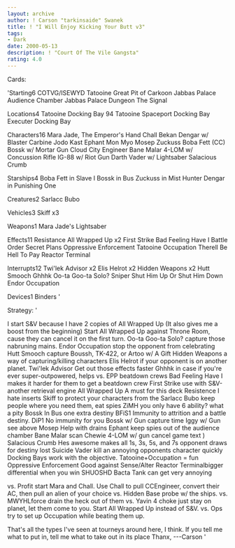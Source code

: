 ```yaml
---
layout: archive
author: ! Carson "tarkinsaide" Swanek
title: ! "I Will Enjoy Kicking Your Butt v3"
tags:
- Dark
date: 2000-05-13
description: ! "Court Of The Vile Gangsta"
rating: 4.0
---
```

Cards: 

'Starting6
COTVG/ISEWYD
Tatooine Great Pit of Carkoon
Jabbas Palace Audience Chamber
Jabbas Palace Dungeon
The Signal

Locations4
Tatooine Docking Bay 94
Tatooine
Spaceport Docking Bay
Executer Docking Bay

Characters16
Mara Jade, The Emperor's Hand
Chall Bekan
Dengar w/ Blaster Carbine
Jodo Kast
Ephant Mon
Myo
Mosep
Zuckuss
Boba Fett (CC)
Bossk w/ Mortar Gun
Cloud City Engineer
Bane Malar
4-LOM w/ Concussion Rifle
IG-88 w/ Riot Gun
Darth Vader w/ Lightsaber
Salacious Crumb

Starships4
Boba Fett in Slave I
Bossk in Bus
Zuckuss in Mist Hunter
Dengar in Punishing One

Creatures2
Sarlacc
Bubo

Vehicles3
Skiff x3

Weapons1
Mara Jade's Lightsaber

Effects11
Resistance
All Wrapped Up x2
First Strike
Bad Feeling Have I
Battle Order
Secret Plans
Oppressive Enforcement
Tatooine Occupation
Therell Be Hell To Pay
Reactor Terminal

Interrupts12
Twi'lek Advisor x2
Elis Helrot x2
Hidden Weapons x2
Hutt Smooch
Ghhhk
Oo-ta Goo-ta Solo?
Sniper
Shut Him Up Or Shut Him Down
Endor Occupation

Devices1
Binders '

Strategy: '

I start S&V because I have 2 copies of All Wrapped Up (It also gives me a boost from the beginning) Start All Wrapped Up against Throne Room, cause they can cancel it on the first turn.
Oo-ta Goo-ta Solo? capture those nabruning mains.
Endor Occupation stop the opponent from celebrating
Hutt Smooch capture Boussh, TK-422, or Artoo w/ A Gift
Hidden Weapons a way of capturing/killing characters
Elis Helrot if your opponent is on another planet.
Twi'lek Advisor Get out those effects faster
Ghhhk in case if you're ever super-outpowered, helps vs. EPP beatdown crews
Bad Feeling Have I makes it harder for them to get a beatdown crew
First Strike use with S&V-another retrieval engine
All Wrapped Up A must for this deck
Resistence I hate inserts
Skiff to protect your characters from the Sarlacc
Bubo keep people where you need them, eat spies
ZiMH you only have 6 ability? what a pity
Bossk In Bus one extra destiny
BFiS1 Immunity to attrition and a battle destiny.
DiP1 No immunity for you
Bossk w/ Gun capture time
Iggy w/ Gun see above
Mosep Help with drains
Ephant keep spies out of the audience chamber
Bane Malar scan Chewie
4-LOM w/ gun cancel game text )
Salacious Crumb  Hes awesome	makes all 1s, 3s, 5s, and 7s opponent draws for destiny lost
Suicide Vader kill an annoying opponents character quickly
Docking Bays work with the objective.
Tatooine+Occupation = fun
Oppressive Enforcement Good against Sense/Alter
Reactor Terminalbigger differential when you win
SHUOSHD  Bacta Tank can get very annoying


vs. Profit start Mara and Chall. Use Chall to pull CCEngineer, convert their AC, then pull an alien of your choice
vs. Hidden Base probe w/ the ships.
vs. MWYHLforce drain the heck out of them
vs. Yavin 4 choke just stay on planet, let them come to you.  Start All Wrapped Up instead of S&V.
vs. Ops try to set up Occupation while beating them up.

That's all the types I've seen at tourneys around here, I think.
If you tell me what to put in, tell me what to take out in its place
Thanx,
---Carson
'